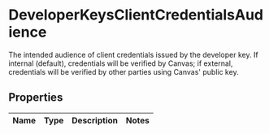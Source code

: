 

# DeveloperKeysClientCredentialsAudience

The intended audience of client credentials issued by the developer key. If internal (default), credentials will be verified by Canvas; if external, credentials will be verified by other parties using Canvas' public key.

## Properties

| Name | Type | Description | Notes |
|------------ | ------------- | ------------- | -------------|



